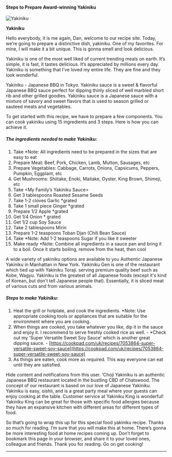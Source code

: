             

#### Steps to Prepare Award-winning Yakiniku

![Yakiniku](https://img-global.cpcdn.com/recipes/f60ee9daa62b7278/751x532cq70/yakiniku-recipe-main-photo.jpg)

**Yakiniku**

Hello everybody, it is me again, Dan, welcome to our recipe site. Today, we’re going to prepare a distinctive dish, yakiniku. One of my favorites. For mine, I will make it a bit unique. This is gonna smell and look delicious.

Yakiniku is one of the most well liked of current trending meals on earth. It’s simple, it is fast, it tastes delicious. It’s appreciated by millions every day. Yakiniku is something that I’ve loved my entire life. They are fine and they look wonderful.

Yakiniku - Japanese BBQ in Tokyo. Yakiniku sauce is a sweet & flavorful Japanese BBQ sauce perfect for dipping thinly sliced of well marbled short rib and other grilled goodies. Yakiniku sauce is a Japanese sauce with a mixture of savory and sweet flavors that is used to season grilled or sauteed meats and vegetables.

To get started with this recipe, we have to prepare a few components. You can cook yakiniku using 15 ingredients and 3 steps. Here is how you can achieve it.

##### The ingredients needed to make Yakiniku:

1.  Take \*Note: All ingredients need to be prepared in the sizes that are easy to eat
2.  Prepare Meat: Beef, Pork, Chicken, Lamb, Mutton, Sausages, etc
3.  Prepare Vegetables: Cabbage, Carrots, Onions, Capsicums, Peppers, Pumpkin, Eggplant, etc
4.  Get Mushrooms: Shiitake, Enoki, Maitake, Oyster, King Brown, Shimeji, etc
5.  Take <My Family’s Yakiniku Sauce>
6.  Get 3 tablespoons Roasted Sesame Seeds
7.  Take 1-2 cloves Garlic \*grated
8.  Take 1 small piece Ginger \*grated
9.  Prepare 1/2 Apple \*grated
10.  Get 1/4 Onion \* grated
11.  Get 1/2 cup Soy Sauce
12.  Take 2 tablespoons Mirin
13.  Prepare 1-2 teaspoons Toban Djan (Chili Bean Sauce)
14.  Take \*Note: Add 1-2 teaspoons Sugar if you like it sweeter
15.  Make ready \*Note: Combine all ingredients in a sauce pan and bring it to a boil. Once it starts boiling, remove from the heat, then cool

A wide variety of yakiniku options are available to you Authentic Japanese Yakiniku in Manhattan in New York. Yaikiniku Gen is one of the restaurant which tied up with Yakiniku Toraji. serving premium quality beef such as Kobe, Wagyu. Yakiniku is the greatest of all Japanese foods (except it's kind of Korean, but don't tell Japanese people that). Essentially, it is sliced meat of various cuts and from various animals.

##### Steps to make Yakiniku:

1.  Heat the grill or hotplate, and cook the ingredients. \*Note: Use appropriate cooking tools or appliances that are suitable for the environment where you are cooking.
2.  When things are cooked, you take whatever you like, dip it in the sauce and enjoy it. I recommend to serve freshly cooked rice as well. - \*Check out my 'Super Versatile Sweet Soy Sauce' which is another great dipping sauce. - [https://cookpad.com/uk/recipes/7053864-super-versatile-sweet-soy-sauce](https://cookpad.com/uk/recipes/7053864-super-versatile-sweet-soy-sauce)
3.  As things are eaten, cook more as required. This way everyone can eat until they are satisfied.

Hide content and notifications from this user. 'Choji Yakiniku is an authentic Japanese BBQ restaurant located in the bustling CBD of Chatswood. The concept of our restaurant is based on our love of Japanese Yakiniku. Yakiniku is easy, oishii, and is a great party meal where your guests can enjoy cooking at the table. Customer service at Yakiniku King is wonderful! Yakiniku King can be great for those with specific food allergies because they have an expansive kitchen with different areas for different types of food.

So that’s going to wrap this up for this special food yakiniku recipe. Thanks so much for reading. I’m sure that you will make this at home. There’s gonna be more interesting food at home recipes coming up. Don’t forget to bookmark this page in your browser, and share it to your loved ones, colleague and friends. Thank you for reading. Go on get cooking!

* * *